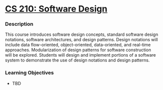 # [CS 210: Software Design](https://wne.smartcatalogiq.com/en/2019-2020/Catalogue/Undergraduate-Courses/CS-COMPUTER-SCIENCE/200/CS-210)
### Description
This course introduces software design concepts, standard software design notations, software architectures, and design patterns. Design notations will include data flow-oriented, object-oriented, data-oriented, and real-time approaches. Modularization of design patterns for software construction will be explored. Students will design and implement portions of a software system to demonstrate the use of design notations and design patterns.
### Learning Objectives
- TBD